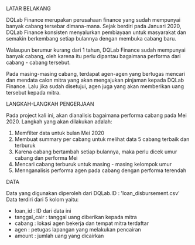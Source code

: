 LATAR BELAKANG

DQLab Finance merupakan perusahaan finance yang sudah mempunyai banyak cabang tersebar dimana-mana. Sejak berdiri pada Januari 2020, DQLab Finance konsisten menyalurkan pembiayaan untuk masyarakat dan semakin berkembang setiap bulannya dengan membuka cabang baru.

Walaupun berumur kurang dari 1 tahun, DQLab Finance sudah mempunyai banyak cabang, oleh karena itu perlu dipantau bagaimana performa dari cabang - cabang tersebut.

Pada masing-masing cabang, terdapat agen-agen yang bertugas mencari dan mendata calon mitra yang akan mengajukan pinjaman kepada DQLab Finance. Lalu jika sudah disetujui, agen juga yang akan memberikan uang tersebut kepada mitra.

LANGKAH-LANGKAH PENGERJAAN

Pada project kali ini, akan dianalisis bagaimana performa cabang pada Mei 2020.
Langkah yang akan dilakukan adalah:
1. Memfilter data untuk bulan Mei 2020
2. Membuat summary per cabang untuk melihat data 5 cabang terbaik dan terburuk
3. Karena cabang bertambah setiap bulannya, maka perlu dicek umur cabang dan performa Mei
4. Mencari cabang terburuk untuk masing - masing kelompok umur
5. Mennganalisis performa agen pada cabang dengan performa terendah

DATA

Data yang digunakan diperoleh dari DQLab.ID : 'loan_disbursement.csv'
Data terdiri dari 5 kolom yaitu:
+ loan_id : ID dari data ini
+ tanggal_cair : tanggal uang diberikan kepada mitra
+ cabang : lokasi agen bekerja dan tempat mitra terdaftar
+ agen : petugas lapangan yang melakukan pencairan
+ amount : jumlah uang yang dicairkan
